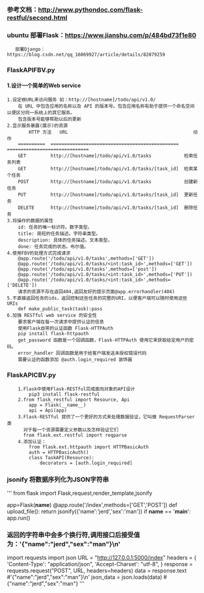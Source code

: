 ### 参考文档：http://www.pythondoc.com/flask-restful/second.html
### ubuntu 部署Flask：https://www.jianshu.com/p/484bd73f1e80
       部署Django：https://blog.csdn.net/qq_16069927/article/details/82079259

### FlaskAPIFBV.py
#### 1.设计一个简单的Web service
    1.设定根URL来访问服务 如：http://[hostname]/todo/api/v1.0/
        在 URL 中包含应用的名称以及 API 的版本号。包含应用名称有助于提供一个命名空间以便区分同一系统上的其它服务。
        包含版本号能够帮助以后的更新
    2.显示服务暴露(展示)的资源
            HTTP 方法   URL                                              动作
        ==========  ===============================================  ==============================
        GET         http://[hostname]/todo/api/v1.0/tasks            检索任务列表
        GET         http://[hostname]/todo/api/v1.0/tasks/[task_id]  检索某个任务
        POST        http://[hostname]/todo/api/v1.0/tasks            创建新任务
        PUT         http://[hostname]/todo/api/v1.0/tasks/[task_id]  更新任务
        DELETE      http://[hostname]/todo/api/v1.0/tasks/[task_id]  删除任务
    3.将操作的数据的属性
        id: 任务的唯一标识符。数字类型。
        title: 简短的任务描述。字符串类型。
        description: 具体的任务描述。文本类型。
        done: 任务完成的状态。布尔值。
    4.使用FBV的处理方式完成请求
        @app.route('/todo/api/v1.0/tasks',methods=['GET'])
        @app.route('/todo/api/v1.0/tasks/<int:task_id>',methods=['GET'])
        @app.route('/todo/api/v1.0/tasks',methods=['post'])
        @app.route('/todo/api/v1.0/tasks/<int:task_id>',methods=['PUT'])
        @app.route('/todo/api/v1.0/tasks/<int:task_id>',methods=['DELETE'])
        请求的资源不存在返回404,返回友好的提示页面@app.errorhandler(404)
    5.不直接返回任务的ids，返回控制这些任务的完整的URI，以便客户端可以随时使用这些 URIs
        def make_public_task(task):pass
    6.加强 RESTful web service 的安全性
        要求客户端在每一次请求中提供认证的信息
        使用Flask自带的认证函数 Flask-HTTPAuth
        pip install flask-httpauth
        get_password 函数是一个回调函数，Flask-HTTPAuth 使用它来获取给定用户的密码。
        error_handler 回调函数是用于给客户端发送未授权错误代码
        需要认证的函数添加 @auth.login_required 装饰器
### FlaskAPICBV.py
        1.Flask中使用Flask-RESTful完成面向对象的API设计
            pip3 install flask-restful
        2.from flask_restful import Resource, Api
            app = Flask(__name__)
            api = Api(app)
        3.Flask-RESTful 提供了一个更好的方式来处理数据验证，它叫做 RequestParser 类
          对于每一个资源需要定义参数以及怎样验证它们
          from flask.ext.restful import reqparse
        4.添加认证：
            from flask.ext.httpauth import HTTPBasicAuth
            auth = HTTPBasicAuth()
            class TaskAPI(Resource):
                decorators = [auth.login_required]
				
###  jsonify 将数据序列化为JSON字符串
'''
from flask import Flask,request,render_template,jsonify

app=Flask(__name__)
@app.route('/index',methods=['GET','POST'])
def upload_file():
    return jsonify({'name':'jerd','sex':'man'})
if __name__ == '__main__':
    app.run()

### 返回的字符串中会多个换行符,调用接口后接受值为：'{"name":"jerd","sex":"man"}\n'
import requests
import json
URL = "http://127.0.0.1:5000/index"
headers = {
        'Content-Type': "application/json",
        'Accept-Charset': "utf-8",
    }
response = requests.request("POST", URL,  headers=headers)
data = response.text   #'{"name":"jerd","sex":"man"}\n'
json_data = json.loads(data) #{"name":"jerd","sex":"man"}
'''


